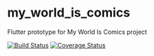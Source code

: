 # my_world_is_comics
Flutter prototype for My World Is Comics project

[![Build Status](https://travis-ci.com/tomfin46/my_world_is_comics.svg?branch=master)](https://travis-ci.com/tomfin46/my_world_is_comics.svg?branch=master)
[![Coverage Status](https://coveralls.io/repos/github/tomfin46/my_world_is_comics/badge.svg?branch=master)](https://coveralls.io/github/tomfin46/my_world_is_comics?branch=master)
